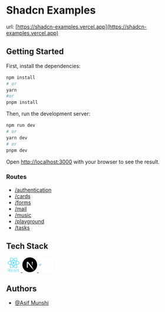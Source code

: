 # Shadcn Examples

url: [https://shadcn-examples.vercel.app](https://shadcn-examples.vercel.app)

## Getting Started

First, install the dependencies:

```bash
npm install
# or
yarn
#or
pnpm install
```

Then, run the development server:

```bash
npm run dev
# or
yarn dev
# or
pnpm dev
```

Open [http://localhost:3000](http://localhost:3000) with your browser to see the result.

### Routes

- [/authentication](https://shadcn-examples.vercel.app/authentication)
- [/cards](https://shadcn-examples.vercel.app/cards)
- [/forms](https://shadcn-examples.vercel.app/forms)
- [/mail](https://shadcn-examples.vercel.app/mail)
- [/music](https://shadcn-examples.vercel.app/music)
- [/playground](https://shadcn-examples.vercel.app/playground)
- [/tasks](https://shadcn-examples.vercel.app/tasks)

## Tech Stack

<a href="https://react.dev/" target="_blank" rel="noreferrer"> <img src="https://raw.githubusercontent.com/devicons/devicon/master/icons/react/react-original-wordmark.svg" alt="react" width="40" height="40"/> </a>
<a href="https://nextjs.org/" target="_blank" rel="noreferrer"> <img src="https://raw.githubusercontent.com/devicons/devicon/master/icons/nextjs/nextjs-original.svg" alt="nextjs" width="40" height="40"/> </a>
<a href="https://tailwindcss.com/" target="_blank" rel="noreferrer"> <img src="https://raw.githubusercontent.com/devicons/devicon/master/icons/tailwindcss/tailwindcss-original-wordmark.svg" alt="tailwind" width="40" height="40"/> </a>

## Authors

- [@Asif Munshi](https://www.github.com/asif-munshi)
